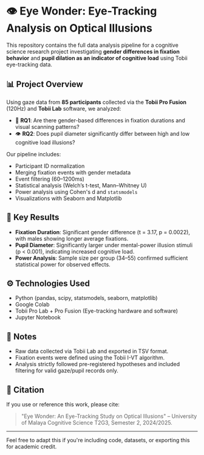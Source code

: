 # 👁️ Eye Wonder: Eye-Tracking Analysis on Optical Illusions

This repository contains the full data analysis pipeline for a cognitive science research project investigating **gender differences in fixation behavior** and **pupil dilation as an indicator of cognitive load** using Tobii eye-tracking data.

## 📊 Project Overview

Using gaze data from **85 participants** collected via the **Tobii Pro Fusion** (120Hz) and **Tobii Lab** software, we analyzed:

- 🧠 **RQ1**: Are there gender-based differences in fixation durations and visual scanning patterns?
- 👁️ **RQ2**: Does pupil diameter significantly differ between high and low cognitive load illusions?

Our pipeline includes:
- Participant ID normalization
- Merging fixation events with gender metadata
- Event filtering (60–1200ms)
- Statistical analysis (Welch’s t-test, Mann–Whitney U)
- Power analysis using Cohen's d and `statsmodels`
- Visualizations with Seaborn and Matplotlib

## 🧪 Key Results

- **Fixation Duration**: Significant gender difference (t = 3.17, p = 0.0022), with males showing longer average fixations.
- **Pupil Diameter**: Significantly larger under mental-power illusion stimuli (p < 0.001), indicating increased cognitive load.
- **Power Analysis**: Sample size per group (34–55) confirmed sufficient statistical power for observed effects.

## ⚙️ Technologies Used
- Python (pandas, scipy, statsmodels, seaborn, matplotlib)
- Google Colab
- Tobii Pro Lab + Pro Fusion (Eye-tracking hardware and software)
- Jupyter Notebook

## 📌 Notes

- Raw data collected via Tobii Lab and exported in TSV format.
- Fixation events were defined using the Tobii I-VT algorithm.
- Analysis strictly followed pre-registered hypotheses and included filtering for valid gaze/pupil records only.

## 📢 Citation

If you use or reference this work, please cite:
> "Eye Wonder: An Eye-Tracking Study on Optical Illusions" – University of Malaya Cognitive Science T2G3, Semester 2, 2024/2025.

---

Feel free to adapt this if you're including code, datasets, or exporting this for academic credit.
